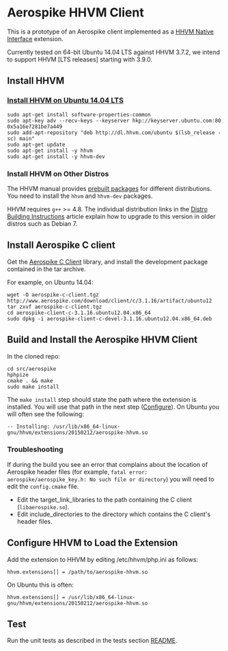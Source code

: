 # Aerospike HHVM Client
This is a prototype of an Aerospike client implemented as a
[HHVM Native Interface](https://github.com/facebook/hhvm/wiki/Extension-API)
extension.

Currently tested on 64-bit Ubuntu 14.04 LTS against HHVM 3.7.2,
we intend to support HHVM [LTS releases] starting with 3.9.0.

## Install HHVM

### [Install HHVM on Ubuntu 14.04 LTS](https://github.com/facebook/hhvm/wiki/Prebuilt-packages-on-Ubuntu-14.04)
```
sudo apt-get install software-properties-common
sudo apt-key adv --recv-keys --keyserver hkp://keyserver.ubuntu.com:80 0x5a16e7281be7a449
sudo add-apt-repository "deb http://dl.hhvm.com/ubuntu $(lsb_release -sc) main"
sudo apt-get update
sudo apt-get install -y hhvm
sudo apt-get install -y hhvm-dev
```

### Install HHVM on Other Distros
The HHVM manual provides [prebuilt packages](https://github.com/facebook/hhvm/wiki/Prebuilt-Packages-for-HHVM)
for different distributions. You need to install the `hhvm` and `hhvm-dev`
packages.

HHVM requires `g++` >= 4.8. The individual distribution links in the
[Distro Building Instructions](https://github.com/facebook/hhvm/wiki/Building-and-Installing-HHVM)
article explain how to upgrade to this version in older distros such as
Debian 7.

## Install Aerospike C client
Get the [Aerospike C Client](http://www.aerospike.com/download/client/c/3.1.16/)
library, and install the development package contained in the tar archive.

For example, on Ubuntu 14.04:

```
wget -O aerospike-c-client.tgz http://www.aerospike.com/download/client/c/3.1.16/artifact/ubuntu12
tar zxvf aerospike-c-client.tgz
cd aerospike-client-c-3.1.16.ubuntu12.04.x86_64
sudo dpkg -i aerospike-client-c-devel-3.1.16.ubuntu12.04.x86_64.deb
```

## Build and Install the Aerospike HHVM Client
In the cloned repo:

```
cd src/aerospike
hphpize
cmake . && make
sudo make install
```

The `make install` step should state the path where the extension is installed.
You will use that path in the next step ([Configure](#configure)). On Ubuntu you
will often see the following:

```
-- Installing: /usr/lib/x86_64-linux-gnu/hhvm/extensions/20150212/aerospike-hhvm.so
```

### Troubleshooting

If during the build you see an error that complains about the location of Aerospike
header files (for example, `fatal error: aerospike/aerospike_key.h: No such
file or directory`) you will need to edit the `config.cmake` file.

* Edit the target\_link\_libraries to the path containing the C client
  (`libaerospike.so`).
* Edit include\_directories to the directory which contains the C client's
  header files.

## Configure HHVM to Load the Extension
Add the extension to HHVM by editing /etc/hhvm/php.ini as follows:
```
hhvm.extensions[] = /path/to/aerospike-hhvm.so
```

On Ubuntu this is often:
```
hhvm.extensions[] = /usr/lib/x86_64-linux-gnu/hhvm/extensions/20150212/aerospike-hhvm.so
```

## Test
Run the unit tests as described in the tests section [README](src/aerospike/tests/README.md).
